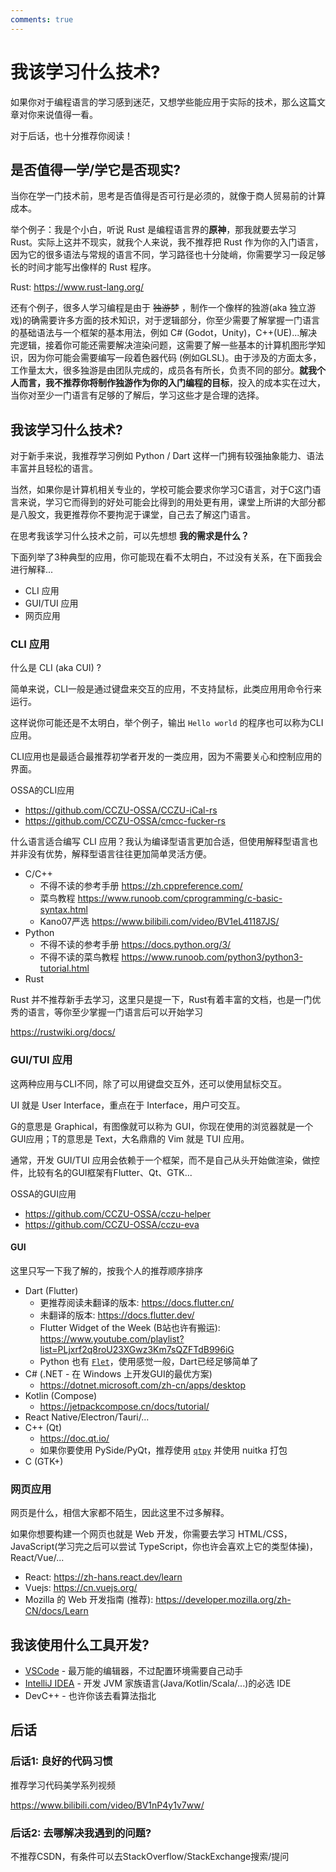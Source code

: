 ```yaml
---
comments: true
---
```


# 我该学习什么技术?

如果你对于编程语言的学习感到迷茫，又想学些能应用于实际的技术，那么这篇文章对你来说值得一看。

对于后话，也十分推荐你阅读！

## 是否值得一学/学它是否现实?

当你在学一门技术前，思考是否值得是否可行是必须的，就像于商人贸易前的计算成本。

举个例子：我是个小白，听说 Rust 是编程语言界的**原神**，那我就要去学习 Rust。实际上这并不现实，就我个人来说，我不推荐把 Rust 作为你的入门语言，因为它的很多语法与常规的语言不同，学习路径也十分陡峭，你需要学习一段足够长的时间才能写出像样的 Rust 程序。

Rust: https://www.rust-lang.org/

还有个例子，很多人学习编程是由于 ~~独游梦~~ ，制作一个像样的独游(aka 独立游戏)的确需要许多方面的技术知识，对于逻辑部分，你至少需要了解掌握一门语言的基础语法与一个框架的基本用法，例如 C# (Godot，Unity)，C++(UE)...解决完逻辑，接着你可能还需要解决渲染问题，这需要了解一些基本的计算机图形学知识，因为你可能会需要编写一段着色器代码 (例如GLSL)。由于涉及的方面太多，工作量太大，很多独游是由团队完成的，成员各有所长，负责不同的部分。**就我个人而言，我不推荐你将制作独游作为你的入门编程的目标**，投入的成本实在过大，当你对至少一门语言有足够的了解后，学习这些才是合理的选择。

## 我该学习什么技术?

对于新手来说，我推荐学习例如 Python / Dart 这样一门拥有较强抽象能力、语法丰富并且轻松的语言。

当然，如果你是计算机相关专业的，学校可能会要求你学习C语言，对于C这门语言来说，学习它而得到的好处可能会比得到的用处更有用，课堂上所讲的大部分都是八股文，我更推荐你不要拘泥于课堂，自己去了解这门语言。

在思考我该学习什么技术之前，可以先想想 **我的需求是什么？**

下面列举了3种典型的应用，你可能现在看不太明白，不过没有关系，在下面我会进行解释...

 - CLI 应用
 - GUI/TUI 应用
 - 网页应用

### CLI 应用

什么是 CLI (aka CUI) ?

简单来说，CLI一般是通过键盘来交互的应用，不支持鼠标，此类应用用命令行来运行。

这样说你可能还是不太明白，举个例子，输出 `Hello world` 的程序也可以称为CLI应用。

CLI应用也是最适合最推荐初学者开发的一类应用，因为不需要关心和控制应用的界面。

OSSA的CLI应用

 - https://github.com/CCZU-OSSA/CCZU-iCal-rs
 - https://github.com/CCZU-OSSA/cmcc-fucker-rs

什么语言适合编写 CLI 应用？我认为编译型语言更加合适，但使用解释型语言也并非没有优势，解释型语言往往更加简单灵活方便。

 - C/C++
    - 不得不读的参考手册 https://zh.cppreference.com/ 
    - 菜鸟教程 https://www.runoob.com/cprogramming/c-basic-syntax.html
    - Kano07严选 https://www.bilibili.com/video/BV1eL41187JS/
 - Python
    - 不得不读的参考手册 https://docs.python.org/3/
    - 不得不读的菜鸟教程 https://www.runoob.com/python3/python3-tutorial.html
 - Rust

Rust 并不推荐新手去学习，这里只是提一下，Rust有着丰富的文档，也是一门优秀的语言，等你至少掌握一门语言后可以开始学习

https://rustwiki.org/docs/


### GUI/TUI 应用

这两种应用与CLI不同，除了可以用键盘交互外，还可以使用鼠标交互。

UI 就是 User Interface，重点在于 Interface，用户可交互。

G的意思是 Graphical，有图像就可以称为 GUI，你现在使用的浏览器就是一个GUI应用；T的意思是 Text，大名鼎鼎的 Vim 就是 TUI 应用。

通常，开发 GUI/TUI 应用会依赖于一个框架，而不是自己从头开始做渲染，做控件，比较有名的GUI框架有Flutter、Qt、GTK...

OSSA的GUI应用

 - https://github.com/CCZU-OSSA/cczu-helper
 - https://github.com/CCZU-OSSA/cczu-eva

#### GUI

这里只写一下我了解的，按我个人的推荐顺序排序

 - Dart (Flutter)
    - 更推荐阅读未翻译的版本: https://docs.flutter.cn/ 
    - 未翻译的版本: https://docs.flutter.dev/
    - Flutter Widget of the Week (B站也许有搬运): https://www.youtube.com/playlist?list=PLjxrf2q8roU23XGwz3Km7sQZFTdB996iG
    - Python 也有 [`Flet`](https://pypi.org/project/flet/)，使用感觉一般，Dart已经足够简单了
 - C# (.NET - 在 Windows 上开发GUI的最优方案)
    - https://dotnet.microsoft.com/zh-cn/apps/desktop
 - Kotlin (Compose)
    - https://jetpackcompose.cn/docs/tutorial/
 - React Native/Electron/Tauri/...
 - C++ (Qt)
    - https://doc.qt.io/
    - 如果你要使用 PySide/PyQt，推荐使用 [`qtpy`](https://pypi.org/project/QtPy/) 并使用 nuitka 打包
 - C (GTK+)

### 网页应用

网页是什么，相信大家都不陌生，因此这里不过多解释。

如果你想要构建一个网页也就是 Web 开发，你需要去学习 HTML/CSS，JavaScript(学习完之后可以尝试 TypeScript，你也许会喜欢上它的类型体操)，React/Vue/...

 - React: https://zh-hans.react.dev/learn
 - Vuejs: https://cn.vuejs.org/
 - Mozilla 的 Web 开发指南 (推荐): https://developer.mozilla.org/zh-CN/docs/Learn

## 我该使用什么工具开发?

 - [VSCode](https://code.visualstudio.com/) - 最万能的编辑器，不过配置环境需要自己动手
 - [IntelliJ IDEA](https://www.jetbrains.com/idea/download/?section=windows) - 开发 JVM 家族语言(Java/Kotlin/Scala/...)的必选 IDE
 - DevC++ - 也许你该去看算法指北

## 后话

### 后话1: 良好的代码习惯

推荐学习代码美学系列视频

https://www.bilibili.com/video/BV1nP4y1v7ww/

### 后话2: 去哪解决我遇到的问题?

不推荐CSDN，有条件可以去StackOverflow/StackExchange搜索/提问